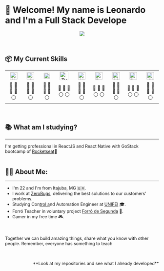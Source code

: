 
<h1> 👋 Welcome! My name is Leonardo and I'm a Full Stack Develope</h1>

<div  align="center"><a href="https://www.linkedin.com/in/leonardo-santos-6551a31b3/"><img  src="https://img.shields.io/badge/linkedin-%230077B5.svg?&style=for-the-badge&logo=linkedin&logoColor=white"/></a></div>

&nbsp;&nbsp;&nbsp;

## 📦 My Current Skills
|          |         |          |         |          |         |          |         |         |
| :------: | :-----: | :------: | :-----: | :------: | :-----: | :------: | :-----: | :-----: |
|<img alt="HTML" title="HTML" src="https://user-images.githubusercontent.com/1680157/87443762-4af82c80-c5cc-11ea-85cf-57be0e83c169.png" height="24"/>|<img alt="CSS" title="CSS" src="https://user-images.githubusercontent.com/1680157/87443759-4a5f9600-c5cc-11ea-8ae0-715433c1f781.png" height="24">|<img alt="JavaScript" title="JavaScript" src="https://user-images.githubusercontent.com/1680157/87443764-4af82c80-c5cc-11ea-82c2-c368ee12cf6d.png" height="20">|<img alt="TypeScript" title="TypeScript" src="https://img.icons8.com/color/48/000000/typescript.png"  height="28">|<img alt="Node.js" title="Node.js" src="https://user-images.githubusercontent.com/1680157/87443758-4a5f9600-c5cc-11ea-8f63-92e126a1145b.png" height="24">|<img alt="React" title="React" src="https://user-images.githubusercontent.com/59986562/88585675-c1177d00-d029-11ea-9aae-812458cdd582.png" height="24">|<img alt="MySQL" title="MySQL" src="https://user-images.githubusercontent.com/59986562/88585130-1010e280-d029-11ea-8a33-cb173b89dd9d.png" height="24">|<img alt="PostgreSQL" title="PostgreSQL" src="https://user-images.githubusercontent.com/59986562/88583306-79432680-d026-11ea-867d-faa77a483554.png" height="24">|<img alt="Git" title="Git" src="https://user-images.githubusercontent.com/1680157/87443755-49c6ff80-c5cc-11ea-954a-579f7c72873a.png" height="24">|
|:large_blue_circle: :large_blue_circle: :large_blue_circle: :large_blue_circle: :white_circle:|:large_blue_circle: :large_blue_circle: :large_blue_circle: :large_blue_circle: :white_circle:|:large_blue_circle: :large_blue_circle: :large_blue_circle: :large_blue_circle: :white_circle:|:large_blue_circle: :large_blue_circle: :large_blue_circle: :white_circle: :white_circle:|:large_blue_circle: :large_blue_circle: :large_blue_circle: :large_blue_circle: :white_circle:|:large_blue_circle: :large_blue_circle: :large_blue_circle: :white_circle: :white_circle:|:large_blue_circle: :large_blue_circle: :large_blue_circle: :large_blue_circle: :white_circle:|:large_blue_circle: :large_blue_circle: :large_blue_circle: :white_circle: :white_circle:|:large_blue_circle: :large_blue_circle: :large_blue_circle: :large_blue_circle: :white_circle:|
<br>

## 📚 What am I studying?
---
I'm getting professional in ReactJS and React Native with GoStack bootcamp of [Rocketseat](https://rocketseat.com.br/)🚀
<br><br>

## 🧑🏻 About Me:
---
- I'm 22 and I'm from Itajuba, MG 🇧🇷.
- I work at [ZeroBugs](https://zerobugs.com.br/), delivering the best solutions to our customers' problems.
- Studying Con[trol a]()nd Automation Engineer at [UNIFEI](https://unifei.edu.br/) 🎓.
- Forró Teacher in voluntary project [Forró de Segunda](https://www.instagram.com/fds.itajuba/) 🕺.
- Gamer in my free time 🎮.

<br><br>
Together we can build amazing things, share what you know with other people. Remember, everyone has something to teach
<br><br><br>
<p align="right">**Look at my repositories and see what I already developed**</p>